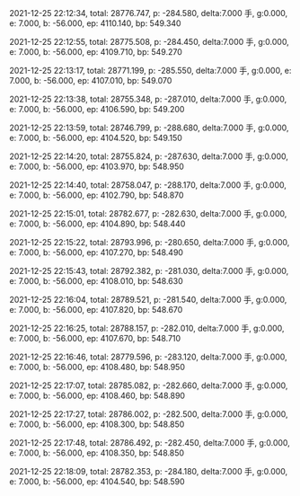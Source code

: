2021-12-25 22:12:34, total: 28776.747, p: -284.580, delta:7.000 手, g:0.000, e: 7.000, b: -56.000, ep: 4110.140, bp: 549.340

2021-12-25 22:12:55, total: 28775.508, p: -284.450, delta:7.000 手, g:0.000, e: 7.000, b: -56.000, ep: 4109.710, bp: 549.270

2021-12-25 22:13:17, total: 28771.199, p: -285.550, delta:7.000 手, g:0.000, e: 7.000, b: -56.000, ep: 4107.010, bp: 549.070

2021-12-25 22:13:38, total: 28755.348, p: -287.010, delta:7.000 手, g:0.000, e: 7.000, b: -56.000, ep: 4106.590, bp: 549.200

2021-12-25 22:13:59, total: 28746.799, p: -288.680, delta:7.000 手, g:0.000, e: 7.000, b: -56.000, ep: 4104.520, bp: 549.150

2021-12-25 22:14:20, total: 28755.824, p: -287.630, delta:7.000 手, g:0.000, e: 7.000, b: -56.000, ep: 4103.970, bp: 548.950

2021-12-25 22:14:40, total: 28758.047, p: -288.170, delta:7.000 手, g:0.000, e: 7.000, b: -56.000, ep: 4102.790, bp: 548.870

2021-12-25 22:15:01, total: 28782.677, p: -282.630, delta:7.000 手, g:0.000, e: 7.000, b: -56.000, ep: 4104.890, bp: 548.440

2021-12-25 22:15:22, total: 28793.996, p: -280.650, delta:7.000 手, g:0.000, e: 7.000, b: -56.000, ep: 4107.270, bp: 548.490

2021-12-25 22:15:43, total: 28792.382, p: -281.030, delta:7.000 手, g:0.000, e: 7.000, b: -56.000, ep: 4108.010, bp: 548.630

2021-12-25 22:16:04, total: 28789.521, p: -281.540, delta:7.000 手, g:0.000, e: 7.000, b: -56.000, ep: 4107.820, bp: 548.670

2021-12-25 22:16:25, total: 28788.157, p: -282.010, delta:7.000 手, g:0.000, e: 7.000, b: -56.000, ep: 4107.670, bp: 548.710

2021-12-25 22:16:46, total: 28779.596, p: -283.120, delta:7.000 手, g:0.000, e: 7.000, b: -56.000, ep: 4108.480, bp: 548.950

2021-12-25 22:17:07, total: 28785.082, p: -282.660, delta:7.000 手, g:0.000, e: 7.000, b: -56.000, ep: 4108.460, bp: 548.890

2021-12-25 22:17:27, total: 28786.002, p: -282.500, delta:7.000 手, g:0.000, e: 7.000, b: -56.000, ep: 4108.300, bp: 548.850

2021-12-25 22:17:48, total: 28786.492, p: -282.450, delta:7.000 手, g:0.000, e: 7.000, b: -56.000, ep: 4108.350, bp: 548.850

2021-12-25 22:18:09, total: 28782.353, p: -284.180, delta:7.000 手, g:0.000, e: 7.000, b: -56.000, ep: 4104.540, bp: 548.590
